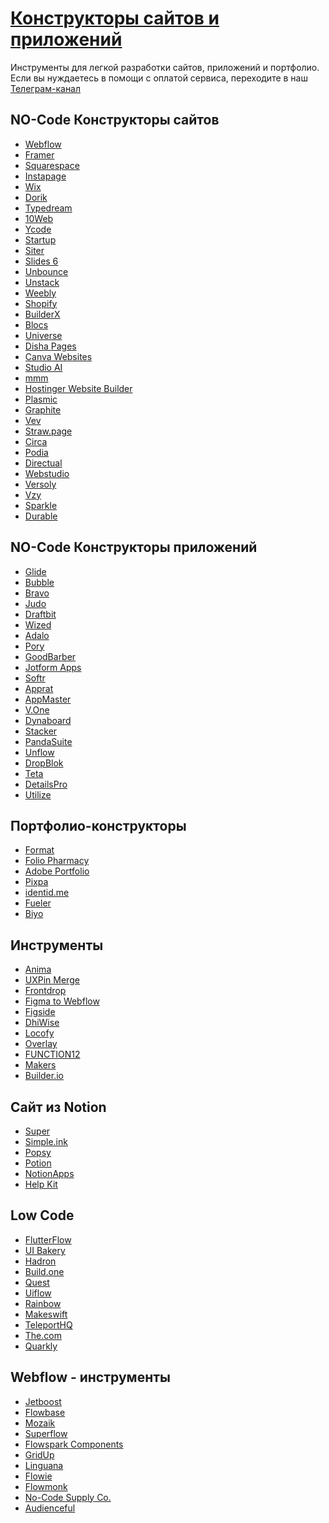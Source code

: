 # <u>Конструкторы сайтов и приложений</u>
Инструменты для легкой разработки сайтов, приложений и портфолио. 
Если вы нуждаетесь в помощи с оплатой сервиса, переходите в наш [Телеграм-канал](https://t.me/+A3DBX3CPsF02YzRi)


## NO-Code Конструкторы сайтов
- [Webflow](https://webflow.io/) <Badge type="tip" text="FP" />
- [Framer](https://www.framer.com/) <Badge type="tip" text="FP" />
- [Squarespace](https://www.squarespace.com/) <Badge type="warning" text="P" />
- [Instapage](https://get.instapage.com/) <Badge type="warning" text="P" />
- [Wix](https://www.wix.com/) <Badge type="warning" text="P" />
- [Dorik](https://dorik.com/) <Badge type="warning" text="P" />
- [Typedream](https://typedream.com/) <Badge type="tip" text="FP" />
- [10Web](https://10web.io/) <Badge type="warning" text="P" />
- [Ycode](https://www.ycode.com/) <Badge type="tip" text="FP" />
- [Startup](https://designmodo.com/startup/) <Badge type="tip" text="FP" />
- [Siter](https://siter.io/) <Badge type="warning" text="P" />
- [Slides 6](https://designmodo.com/slides/) <Badge type="tip" text="FP" />
- [Unbounce](https://unbounce.grsm.io/) <Badge type="warning" text="P" />
- [Unstack](https://www.unstack.com/) <Badge type="tip" text="FP" />
- [Weebly](https://shareasale.com/) <Badge type="tip" text="FP" />
- [Shopify](https://www.shopify.com/) <Badge type="tip" text="FP" />
- [BuilderX](https://builderx.io/) <Badge type="tip" text="FP" />
- [Blocs](https://blocsapp.com/) <Badge type="warning" text="P" />
- [Universe](https://onuniverse.com/) <Badge type="tip" text="FP" />
- [Disha Pages](http://disha.ng/pages/) <Badge type="tip" text="FP" />
- [Canva Websites](https://partner.canva.com/) <Badge type="info" text="F" />
- [Studio AI](https://studio.design/) <Badge type="tip" text="FP" />
- [mmm](https://build.mmm.page/) <Badge type="tip" text="FP" />
- [Hostinger Website Builder](https://www.hostg.xyz/) <Badge type="warning" text="P" />
- [Plasmic](https://www.plasmic.app/) <Badge type="tip" text="FP" />
- [Graphite](https://graphite.space/) <Badge type="warning" text="P" />
- [Vev](https://www.vev.design/) <Badge type="tip" text="FP" />
- [Straw.page](https://straw.page/) <Badge type="info" text="F" />
- [Circa](https://circa.so/) <Badge type="info" text="F" />
- [Podia](https://www.podia.com/) <Badge type="tip" text="FP" />
- [Directual](https://www.directual.com/web3) <Badge type="tip" text="FP" />
- [Webstudio](https://webstudio.is/) <Badge type="info" text="F" />
- [Versoly](https://versoly.com/) <Badge type="tip" text="FP" />
- [Vzy](https://vzy.co/) <Badge type="tip" text="FP" />
- [Sparkle](https://sparkleapp.com/) <Badge type="tip" text="FP" />
- [Durable](https://durable.co/) <Badge type="warning" text="P" />

## NO-Code Конструкторы приложений
- [Glide](https://join.glideapps.com/) <Badge type="tip" text="FP" />
- [Bubble](https://bubble.io/responsive-design) <Badge type="tip" text="FP" />
- [Bravo](https://www.bravostudio.app/) <Badge type="tip" text="FP" />
- [Judo](https://https://www.judo.app/the-mac-app) <Badge type="tip" text="FP" />
- [Draftbit](https://draftbit.com/) <Badge type="warning" text="P" />
- [Wized](https://www.wized.io/) <Badge type="tip" text="FP" />
- [Adalo](https://www.adalo.com/) <Badge type="tip" text="FP" />
- [Pory](https://pory.io/) <Badge type="tip" text="FP" />
- [GoodBarber](https://www.goodbarber.com/) <Badge type="warning" text="P" />
- [Jotform Apps](https://www.jotform.com/products/apps/) <Badge type="tip" text="FP" />
- [Softr](https://www.softr.io/) <Badge type="tip" text="FP" />
- [Apprat](https://www.apprat.io/) <Badge type="warning" text="P" />
- [AppMaster](https://appmaster.io/) <Badge type="warning" text="P" />
- [V.One](https://www.yourvone.com/) <Badge type="tip" text="FP" />
- [Dynaboard](https://dynaboard.com/) <Badge type="info" text="F" />
- [Stacker](https://www.stackerhq.com/) <Badge type="warning" text="P" />
- [PandaSuite](https://pandasuite.com/) <Badge type="tip" text="FP" />
- [Unflow](https://www.unflow.com/) <Badge type="info" text="F" />
- [DropBlok](https://dropblok.io/) <Badge type="tip" text="FP" />
- [Teta](https://teta.so/) <Badge type="tip" text="FP" />
- [DetailsPro](https://detailspro.app/) <Badge type="tip" text="FP" />
- [Utilize](https://www.utilize.app/) <Badge type="tip" text="FP" />

## Портфолио-конструкторы
- [Format](https://format.grsm.io/) <Badge type="warning" text="P" />
- [Folio Pharmacy](https://foliopharmacy.com/) <Badge type="warning" text="P" />
- [Adobe Portfolio](https://portfolio.adobe.com/) <Badge type="warning" text="P" />
- [Pixpa](https://www.pixpa.com/) <Badge type="warning" text="P" />
- [identid.me](https://identid.me/) <Badge type="tip" text="FP" />
- [Fueler](https://fueler.io/) <Badge type="tip" text="FP" />
- [Biyo](https://www.getbiyo.io/) <Badge type="tip" text="FP" />

## Инструменты
- [Anima](https://www.animaapp.com/) <Badge type="tip" text="FP" />
- [UXPin Merge](https://www.uxpin.com/merge) <Badge type="warning" text="P" />
- [Frontdrop](https://www.frontdrop.io/) <Badge type="warning" text="P" />
- [Figma to Webflow](https://webflow.partnerlinks.io/) <Badge type="info" text="F" />
- [Figside](https://figside.com/) <Badge type="tip" text="FP" />
- [DhiWise](https://www.dhiwise.com/) <Badge type="info" text="F" />
- [Locofy](https://www.locofy.ai/) <Badge type="info" text="F" />
- [Overlay](https://overlay-tech.com/) <Badge type="tip" text="FP" />
- [FUNCTION12](https://function12.io/) <Badge type="tip" text="FP" />
- [Makers](https://makers.so/) <Badge type="warning" text="P" />
- [Builder.io](https://www.builder.io/) <Badge type="tip" text="FP" />

## Сайт из Notion
- [Super](https://super.so/) <Badge type="warning" text="P" />
- [Simple.ink](https://www.simple.ink/) <Badge type="tip" text="FP" />
- [Popsy](https://popsy.co/) <Badge type="warning" text="P" />
- [Potion](https://potion.so/) <Badge type="tip" text="FP" />
- [NotionApps](https://www.notionapps.com/) <Badge type="tip" text="FP" />
- [Help Kit](https://www.helpkit.so/) <Badge type="warning" text="P" />

## Low Code
- [FlutterFlow](https://flutterflow.io/) <Badge type="tip" text="FP" />
- [UI Bakery](https://uibakery.io/) <Badge type="tip" text="FP" />
- [Hadron](https://hadron.app/) <Badge type="tip" text="FP" />
- [Build.one](https://build.one/en) <Badge type="warning" text="P" />
- [Quest](https://www.quest.ai/) <Badge type="warning" text="P" />
- [Uiflow](https://www.uiflow.com/) <Badge type="tip" text="FP" />
- [Rainbow](https://rnbw.company/) <Badge type="info" text="F" />
- [Makeswift](https://www.makeswift.com/) <Badge type="tip" text="FP" />
- [TeleportHQ](https://teleporthq.io/) <Badge type="tip" text="FP" />
- [The.com](https://www.the.com/) <Badge type="tip" text="FP" />
- [Quarkly](https://quarkly.io/) <Badge type="tip" text="FP" />

## Webflow - инструменты
- [Jetboost](https://www.jetboost.io/) <Badge type="warning" text="P" />
- [Flowbase](https://www.flowbase.co/) <Badge type="tip" text="FP" />
- [Mozaik](https://www.mozaik.design/) <Badge type="info" text="F" />
- [Superflow](https://www.getsuperflow.co/) <Badge type="warning" text="P" />
- [Flowspark Components](https://build.flowspark.co/) <Badge type="info" text="F" />
- [GridUp](https://www.gridup.io/) <Badge type="warning" text="P" />
- [Linguana](https://www.linguana.io/) <Badge type="tip" text="FP" />
- [Flowie](https://www.flowie.co/) <Badge type="info" text="F" />
- [Flowmonk](https://www.flowmonk.com/) <Badge type="warning" text="P" />
- [No-Code Supply Co.](https://www.nocodesupply.co/) <Badge type="info" text="F" />
- [Audienceful](https://www.audienceful.com/) <Badge type="tip" text="FP" />
